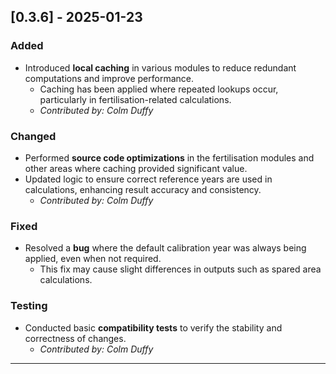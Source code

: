 ## [0.3.6] - 2025-01-23
### Added
- Introduced **local caching** in various modules to reduce redundant computations and improve performance. 
  - Caching has been applied where repeated lookups occur, particularly in fertilisation-related calculations.
  - *Contributed by: Colm Duffy*

### Changed
- Performed **source code optimizations** in the fertilisation modules and other areas where caching provided significant value.
- Updated logic to ensure correct reference years are used in calculations, enhancing result accuracy and consistency.
    - *Contributed by: Colm Duffy*

### Fixed
- Resolved a **bug** where the default calibration year was always being applied, even when not required.
  - This fix may cause slight differences in outputs such as spared area calculations.

### Testing
- Conducted basic **compatibility tests** to verify the stability and correctness of changes.
    - *Contributed by: Colm Duffy*

---